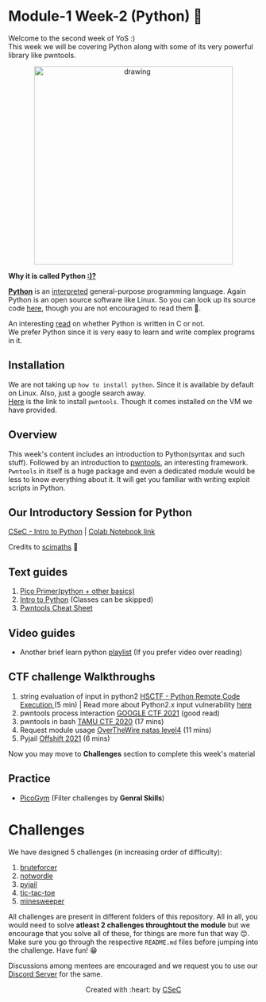 # Module-1 Week-2 (Python) 🐍

Welcome to the second week of YoS :) </br>
This week we will be covering Python along with some of its very powerful library like pwntools.
<p align="center">
<img src="https://user-images.githubusercontent.com/81357954/153569492-a10ef6ad-3e2a-45ed-bb46-8758eae71cbf.png" alt="drawing" width="400"/>
</p>

**Why it is called Python [:)?](https://docs.python.org/3/faq/general.html#:~:text=Details%20here.-,Why%20is%20it%20called%20Python%3F,to%20call%20the%20language%20Python.)** </br>

[**Python**](https://en.wikipedia.org/wiki/Python_(programming_language)) is an [interpreted](https://www.ibm.com/docs/en/zos-basic-skills?topic=zos-compiled-versus-interpreted-languages) general-purpose programming language.
Again Python is an open source software like Linux. So you can look up its source code [here](https://github.com/python/cpython), though you are not encouraged to read them 🦖.

An interesting [read](https://softwareengineering.stackexchange.com/questions/20988/why-is-python-written-in-c-and-not-in-c) on whether Python is written in C or not.</br> We prefer Python since it is very easy to learn and write complex programs in it.  

## Installation
We are not taking up `how to install python`. Since it is available by default on Linux. Also, just a google search away.</br>
[Here](http://docs.pwntools.com/en/latest/install.html) is the link to install `pwntools`. Though it comes installed on the VM we have provided.

## Overview
This week's content includes an introduction to Python(syntax and such stuff). Followed by an introduction to [pwntools](http://docs.pwntools.com/en/latest/), an interesting framework. `Pwntools` in itself is a huge package and even a dedicated module would be less to know everything about it. It will get you familiar with writing exploit scripts in Python.

## Our Introductory Session for Python

[CSeC - Intro to Python](https://iitbacin.sharepoint.com/:v:/s/CSecClub/ETXm3oSRRoJKgKDCaKLiRbYBTh5fLAYkaow3MX59-5FTyQ?e=1rRkWg) | [Colab Notebook link](https://colab.research.google.com/drive/1jtco0kzb9pg7eAPUEh4VEAP8k7Iq1J3P?usp=sharing)

Credits to [scimaths](https://github.com/scimaths) 🙏
## Text guides

1. [Pico Primer(python + other basics)](https://primer.picoctf.com/#_programming_in_python)
2. [Intro to Python](http://introtopython.org/) (Classes can be skipped)
3. [Pwntools Cheat Sheet](https://gist.github.com/anvbis/64907e4f90974c4bdd930baeb705dedf)

## Video guides
- Another brief learn python [playlist](https://www.youtube.com/playlist?list=PLQVvvaa0QuDeAams7fkdcwOGBpGdHpXln) (If you prefer video over reading)


## CTF challenge Walkthroughs
1. string evaluation of input in python2 [HSCTF - Python Remote Code Execution ](https://www.youtube.com/watch?v=gmaWOknsb2A) (5 min) | Read more about Python2.x input vulnerability [here](https://www.geeksforgeeks.org/vulnerability-input-function-python-2-x/)
1. pwntools process interaction [GOOGLE CTF 2021](https://www.proggen.org/doku.php?id=security:ctf:writeup:google:2021:filestore) (good read)
2. pwntools in bash [TAMU CTF 2020](https://www.youtube.com/watch?v=fZ3mPRctbO0) (17 mins)
3. Request module usage [OverTheWire natas level4](https://www.youtube.com/watch?v=Sf63W1xXzNU) (11  mins)
4. Pyjail  [Offshift 2021](https://www.youtube.com/watch?v=aK3b0PM1Fz8) (6 mins)

Now you may move to **Challenges** section to complete this week's material

## Practice
- [PicoGym](https://play.picoctf.org/practice) (Filter challenges by **Genral Skills**)
# Challenges

We have designed 5 challenges (in increasing order of difficulty):

1. [bruteforcer](bruteforcer)
2. [notwordle](notwordle)
3. [pyjail](pyjail)
4. [tic-tac-toe](tic-tac-toe)
5. [minesweeper](minesweeper)

All challenges are present in different folders of this
repository. All in all, you would need to solve **atleast 2 challenges throughtout the module** but we encourage that you solve all of these, for things are more fun that way 😊.
Make sure you go through the respective `README.md` files before jumping into the challenge. Have fun! 😁

Discussions among mentees are encouraged and we request you to use our [Discord Server](https://discord.gg/nnpCPsUrYV) for the same.
<p align="center">Created with :heart: by <a href="https://linktr.ee/csec.iitb">CSeC</a></p>

